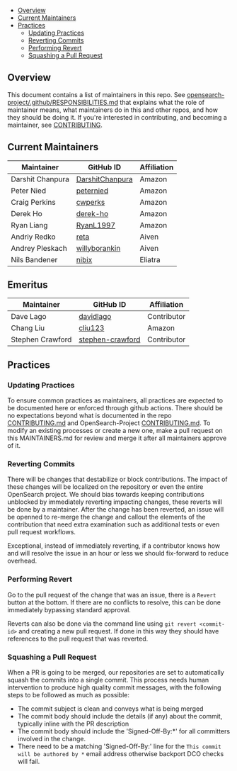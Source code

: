 - [Overview](#overview)
- [Current Maintainers](#current-maintainers)
- [Practices](#practices)
  - [Updating Practices](#updating-practices)
  - [Reverting Commits](#reverting-commits)
  - [Performing Revert](#performing-revert)
  - [Squashing a Pull Request](#squashing-a-pull-request)

## Overview

This document contains a list of maintainers in this repo. See [opensearch-project/.github/RESPONSIBILITIES.md](https://github.com/opensearch-project/.github/blob/main/RESPONSIBILITIES.md#maintainer-responsibilities) that explains what the role of maintainer means, what maintainers do in this and other repos, and how they should be doing it. If you're interested in contributing, and becoming a maintainer, see [CONTRIBUTING](CONTRIBUTING.md).

## Current Maintainers

| Maintainer       | GitHub ID                                             | Affiliation |
|------------------|-------------------------------------------------------|-------------|
| Darshit Chanpura | [DarshitChanpura](https://github.com/DarshitChanpura) | Amazon      |
| Peter Nied       | [peternied](https://github.com/peternied)             | Amazon      |
| Craig Perkins    | [cwperks](https://github.com/cwperks)                 | Amazon      |
| Derek Ho         | [derek-ho](https://github.com/derek-ho)               | Amazon      |
| Ryan Liang       | [RyanL1997](https://github.com/RyanL1997)             | Amazon      |
| Andriy Redko     | [reta](https://github.com/reta)                       | Aiven       |
| Andrey Pleskach  | [willyborankin](https://github.com/willyborankin)     | Aiven       |
| Nils Bandener    | [nibix](https://github.com/nibix)                     | Eliatra     |

## Emeritus

| Maintainer | GitHub ID                                               | Affiliation |
|------------|---------------------------------------------------------|-------------|
| Dave Lago  | [davidlago](https://github.com/davidlago)               | Contributor |
| Chang Liu  | [cliu123](https://github.com/cliu123)                   | Amazon      |
| Stephen Crawford | [stephen-crawford](https://github.com/stephen-crawford) | Contributor |


## Practices

### Updating Practices

To ensure common practices as maintainers, all practices are expected to be documented here or enforced through github actions. There should be no expectations beyond what is documented in the repo [CONTRIBUTING.md](./CONTRIBUTING.md) and OpenSearch-Project [CONTRIBUTING.md](https://github.com/opensearch-project/.github/blob/main/CONTRIBUTING.md). To modify an existing processes or create a new one, make a pull request on this MAINTAINERS.md for review and merge it after all maintainers approve of it.

### Reverting Commits

There will be changes that destabilize or block contributions.  The impact of these changes will be localized on the repository or even the entire OpenSearch project.  We should bias towards keeping contributions unblocked by immediately reverting impacting changes, these reverts will be done by a maintainer.  After the change has been reverted, an issue will be openned to re-merge the change and callout the elements of the contribution that need extra examination such as additional tests or even pull request workflows.

Exceptional, instead of immediately reverting, if a contributor knows how and will resolve the issue in an hour or less we should fix-forward to reduce overhead.

### Performing Revert

Go to the pull request of the change that was an issue, there is a `Revert` button at the bottom.  If there are no conflicts to resolve, this can be done immediately bypassing standard approval.

Reverts can also be done via the command line using `git revert <commit-id>` and creating a new pull request.  If done in this way they should have references to the pull request that was reverted.

### Squashing a Pull Request

When a PR is going to be merged, our repositories are set to automatically squash the commits into a single commit.  This process needs human intervention to produce high quality commit messages, with the following steps to be followed as much as possible:

- The commit subject is clean and conveys what is being merged
- The commit body should include the details (if any) about the commit, typically inline with the PR description
- The commit body should include the 'Signed-Off-By:*' for all committers involved in the change.
- There need to be a matching 'Signed-Off-By:' line for the `This commit will be authored by *` email address otherwise backport DCO checks will fail.
